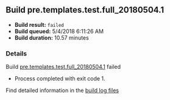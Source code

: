 ## Build pre.templates.test.full_20180504.1
- **Build result:** `failed`
- **Build queued:** 5/4/2018 6:11:26 AM
- **Build duration:** 10.57 minutes
### Details
Build [pre.templates.test.full_20180504.1](https://winappstudio.visualstudio.com/web/build.aspx?pcguid=a4ef43be-68ce-4195-a619-079b4d9834c2&builduri=vstfs%3a%2f%2f%2fBuild%2fBuild%2f25625) failed

+ Process completed with exit code 1.

Find detailed information in the [build log files](https://uwpctdiags.blob.core.windows.net/buildlogs/pre.templates.test.full_20180504.1_logs.zip)
